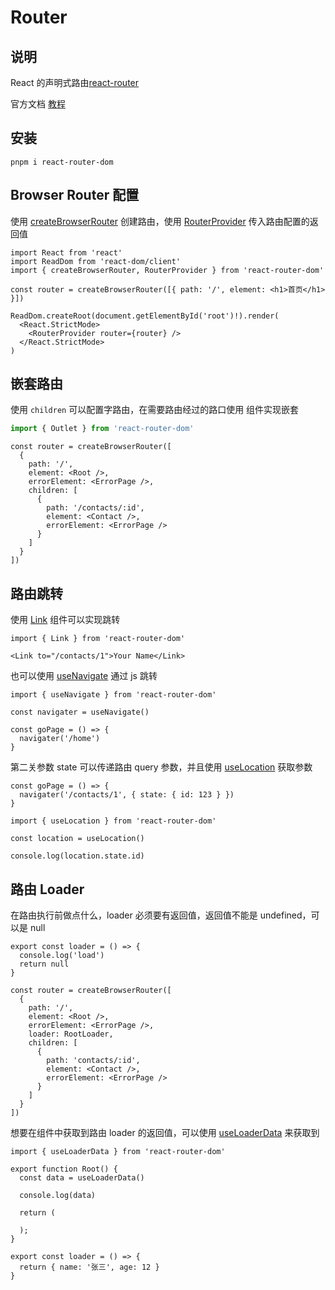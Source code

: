 # Router

## 说明

React 的声明式路由[react-router](https://github.com/remix-run/react-router)

官方文档 [教程](https://reactrouter.com/en/main/start/tutorial#tutorial)

## 安装

```shell
pnpm i react-router-dom
```

## Browser Router 配置

使用 [createBrowserRouter](https://reactrouter.com/en/main/routers/create-browser-router) 创建路由，使用 [RouterProvider](https://reactrouter.com/en/main/router-components/browser-router) 传入路由配置的返回值

```tsx
import React from 'react'
import ReadDom from 'react-dom/client'
import { createBrowserRouter, RouterProvider } from 'react-router-dom'

const router = createBrowserRouter([{ path: '/', element: <h1>首页</h1> }])

ReadDom.createRoot(document.getElementById('root')!).render(
  <React.StrictMode>
    <RouterProvider router={router} />
  </React.StrictMode>
)
```

## 嵌套路由

使用 `children` 可以配置字路由，在需要路由经过的路口使用 [<Outlet />](https://reactrouter.com/en/main/components/outlet) 组件实现嵌套

```ts
import { Outlet } from 'react-router-dom'
```

```tsx
const router = createBrowserRouter([
  {
    path: '/',
    element: <Root />,
    errorElement: <ErrorPage />,
    children: [
      {
        path: '/contacts/:id',
        element: <Contact />,
        errorElement: <ErrorPage />
      }
    ]
  }
])
```

## 路由跳转

使用 [Link](https://reactrouter.com/en/main/components/link) 组件可以实现跳转

```tsx
import { Link } from 'react-router-dom'
```

```tsx
<Link to="/contacts/1">Your Name</Link>
```

也可以使用 [useNavigate](https://reactrouter.com/en/main/hooks/use-navigate) 通过 js 跳转

```tsx
import { useNavigate } from 'react-router-dom'

const navigater = useNavigate()

const goPage = () => {
  navigater('/home')
}
```

第二关参数 state 可以传递路由 query 参数，并且使用 [useLocation](https://reactrouter.com/en/main/hooks/use-location) 获取参数

```tsx
const goPage = () => {
  navigater('/contacts/1', { state: { id: 123 } })
}
```

```tsx
import { useLocation } from 'react-router-dom'

const location = useLocation()

console.log(location.state.id)
```

## 路由 Loader

在路由执行前做点什么，loader 必须要有返回值，返回值不能是 undefined，可以是 null

```tsx
export const loader = () => {
  console.log('load')
  return null
}

const router = createBrowserRouter([
  {
    path: '/',
    element: <Root />,
    errorElement: <ErrorPage />,
    loader: RootLoader,
    children: [
      {
        path: 'contacts/:id',
        element: <Contact />,
        errorElement: <ErrorPage />
      }
    ]
  }
])
```

想要在组件中获取到路由 loader 的返回值，可以使用 [useLoaderData](https://reactrouter.com/en/main/hooks/use-loader-data) 来获取到

```tsx
import { useLoaderData } from 'react-router-dom'

export function Root() {
  const data = useLoaderData()

  console.log(data)

  return (

  );
}

export const loader = () => {
  return { name: '张三', age: 12 }
}
```
